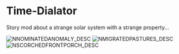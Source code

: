 # Time-Dialator
Story mod about a strange solar system with a strange property...

![NNOMINATEDANOMALY_DESC](https://user-images.githubusercontent.com/87882655/213882940-3b97d65c-4092-4b47-bec1-1d6883eb7288.png)
![NMIGRATEDPASTURES_DESC](https://user-images.githubusercontent.com/87882655/213882943-677ee730-d54a-48aa-a134-124587f96226.png)
![NSCORCHEDFRONTPORCH_DESC](https://user-images.githubusercontent.com/87882655/213882944-f78f51be-151b-4471-a453-de0f59c9fc63.png)
